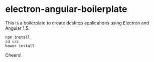 # electron-angular-boilerplate

This is a boilerplate to create desktop applications using Electron and Angular 1.5.

```
npm install
cd src
bower install
```

Cheers!